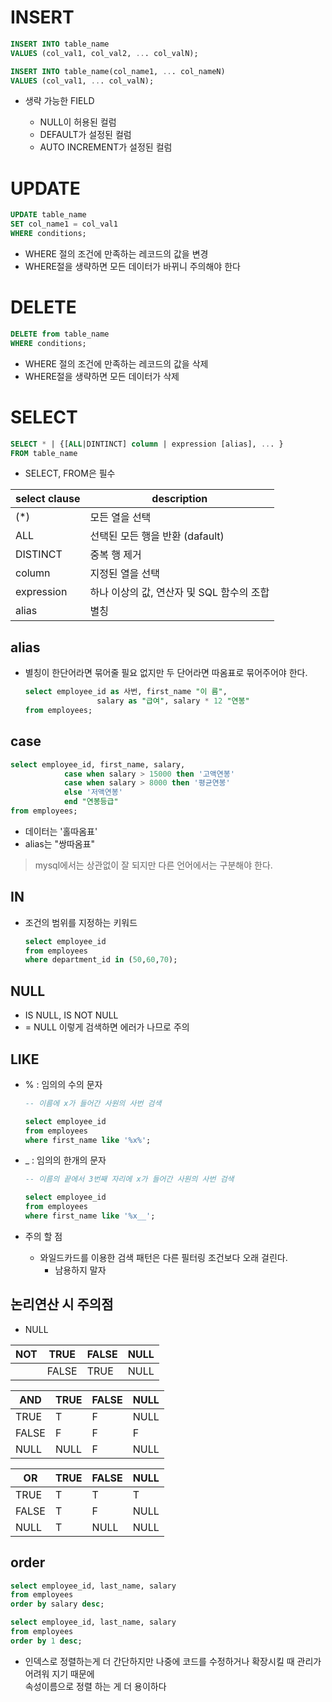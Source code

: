 # INSERT

```sql
INSERT INTO table_name
VALUES (col_val1, col_val2, ... col_valN);

INSERT INTO table_name(col_name1, ... col_nameN)
VALUES (col_val1, ... col_valN);
```

- 생략 가능한 FIELD

    - NULL이 허용된 컬럼
    - DEFAULT가 설정된 컬럼
    - AUTO INCREMENT가 설정된 컬럼

# UPDATE

```sql
UPDATE table_name
SET col_name1 = col_val1
WHERE conditions;
```

- WHERE 절의 조건에 만족하는 레코드의 값을 변경
- WHERE절을 생략하면 모든 데이터가 바뀌니 주의해야 한다

# DELETE

```sql
DELETE from table_name
WHERE conditions;
```

- WHERE 절의 조건에 만족하는 레코드의 값을 삭제
- WHERE절을 생략하면 모든 데이터가 삭제

# SELECT

```sql
SELECT * | {[ALL|DINTINCT] column | expression [alias], ... }
FROM table_name
```

- SELECT, FROM은 필수

select clause | description
---- | ----
(*) | 모든 열을 선택
ALL | 선택된 모든 행을 반환 (dafault)
DISTINCT | 중복 행 제거
column | 지정된 열을 선택
expression | 하나 이상의 값, 연산자 및 SQL 함수의 조합
alias | 별칭


## alias
- 별칭이 한단어라면 묶어줄 필요 없지만 두 단어라면 따옴표로 묶어주어야 한다.

    ```sql
    select employee_id as 사번, first_name "이 름",
    				salary as "급여", salary * 12 "연봉"
    from employees;
    ```

## case

```sql
select employee_id, first_name, salary,
			case when salary > 15000 then '고액연봉'
			case when salary > 8000 then '평균연봉'
			else '저액연봉'
			end "연봉등급"
from employees;
```

- 데이터는 '홀따옴표' 
- alias는 "쌍따옴표"
> mysql에서는 상관없이 잘 되지만 다른 언어에서는 구분해야 한다.

## IN
- 조건의 범위를 지정하는 키워드

    ```sql
    select employee_id
    from employees
    where department_id in (50,60,70);
    ```

## NULL
- IS NULL, IS NOT NULL
- = NULL 이렇게 검색하면 에러가 나므로 주의
## LIKE
- % : 임의의 수의 문자

    ```sql
    -- 이름에 x가 들어간 사원의 사번 검색

    select employee_id
    from employees
    where first_name like '%x%';
    ```

- _ : 임의의 한개의 문자

    ```sql
    -- 이름의 끝에서 3번째 자리에 x가 들어간 사원의 사번 검색

    select employee_id
    from employees
    where first_name like '%x__';
    ```

- 주의 할 점
    - 와일드카드를 이용한 검색 패턴은 다른 필터링 조건보다 오래 걸린다.
        - 남용하지 말자
## 논리연산 시 주의점
- NULL

NOT | TRUE | FALSE | NULL
---- | ---- | ----| ----
| |FALSE|TRUE|NULL

AND | TRUE | FALSE | NULL
---- | ---- | ---- | ----
TRUE | T | F | NULL
FALSE | F | F| F
NULL | NULL | F | NULL

OR | TRUE | FALSE | NULL
---- | ---- | ---- | ----
TRUE | T | T | T
FALSE | T | F| NULL
NULL | T | NULL | NULL

## order

```sql
select employee_id, last_name, salary
from employees
order by salary desc;
```

```sql
select employee_id, last_name, salary
from employees
order by 1 desc;
```

- 인덱스로 정렬하는게 더 간단하지만 나중에 코드를 수정하거나 확장시킬 때 관리가 어려워 지기 때문에 <br>속성이름으로 정렬 하는 게 더 용이하다
